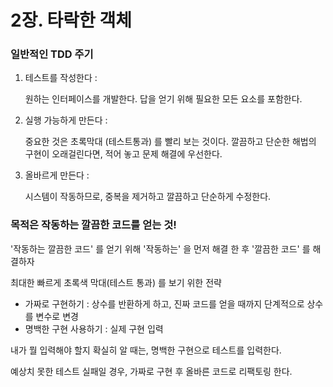 #  2장. 타락한 객체

###  일반적인 TDD 주기

1. 테스트를 작성한다 :

   원하는 인터페이스를 개발한다. 답을 얻기 위해 필요한 모든 요소를 포함한다.

2. 실행 가능하게 만든다 :

   중요한 것은 초록막대 (테스트통과) 를 빨리 보는 것이다. 깔끔하고 단순한 해법의 구현이 오래걸린다면, 적어 놓고 문제 해결에 우선한다.

3. 올바르게 만든다 : 

   시스템이 작동하므로, 중복을 제거하고 깔끔하고 단순하게 수정한다.



### 목적은 작동하는 깔끔한 코드를 얻는 것!

'작동하는 깔끔한 코드' 를 얻기 위해 '작동하는' 을 먼저 해결 한 후 '깔끔한 코드' 를 해결하자



최대한 빠르게 초록색 막대(테스트 통과) 를 보기 위한 전략

- 가짜로 구현하기 : 상수를 반환하게 하고, 진짜 코드를 얻을 때까지 단계적으로 상수를 변수로 변경
- 명백한 구현 사용하기 : 실제 구현 입력



내가 뭘 입력해야 할지 확실히 알 때는, 명백한 구현으로 테스트를 입력한다. 

예상치 못한 테스트 실패일 경우, 가짜로 구현 후 올바른 코드로 리팩토링 한다.

